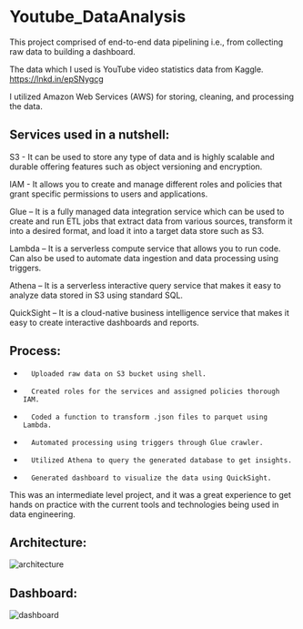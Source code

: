 # Youtube_DataAnalysis
This project comprised of end-to-end data pipelining i.e., from collecting raw data to building a dashboard.
 
The data which I used is YouTube video statistics data from Kaggle.
https://lnkd.in/epSNygcg
 
I utilized Amazon Web Services (AWS) for storing, cleaning, and processing the data.
 
## Services used in a nutshell:

S3 - It can be used to store any type of data and is highly scalable and durable offering features such as object versioning and encryption.

IAM - It allows you to create and manage different roles and policies that grant specific permissions to users and applications.

Glue – It is a fully managed data integration service which can be used to create and run ETL jobs that extract data from various sources, transform it into a desired format, and load it into a target data store such as S3.

Lambda – It is a serverless compute service that allows you to run code. Can also be used to automate data ingestion and data processing using triggers.

Athena – It is a serverless interactive query service that makes it easy to analyze data stored in S3 using standard SQL.

QuickSight – It is a cloud-native business intelligence service that makes it easy to create interactive dashboards and reports.


## Process:
-       Uploaded raw data on S3 bucket using shell.
-       Created roles for the services and assigned policies thorough IAM.
-       Coded a function to transform .json files to parquet using Lambda.
-       Automated processing using triggers through Glue crawler.
-       Utilized Athena to query the generated database to get insights.
-       Generated dashboard to visualize the data using QuickSight.

This was an intermediate level project, and it was a great experience to get hands on practice with the current tools and technologies being used in data engineering.

## Architecture:
![architecture](https://github.com/ParthDodia/Youtube_DataAnalysis/assets/88946343/df49dc05-427c-4ace-8e7e-899761acd67e)

## Dashboard:

![dashboard](https://github.com/ParthDodia/Youtube_DataAnalysis/assets/88946343/cee04adb-8305-4a8b-9bd1-055281ae3cdb)



